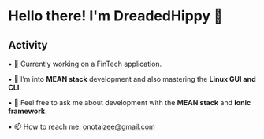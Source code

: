 # Hello there! I'm DreadedHippy 👋

## Activity
• 🔭 Currently working on a FinTech application.

• 🌱 I’m into **MEAN stack** development and also mastering the **Linux GUI and CLI**.

• 💬 Feel free to ask me about development with the **MEAN stack** and **Ionic framework**.

• 📫 How to reach me: [onotaizee@gmail.com](mailto:onotaizee@gmail.com "DreadedHippy's Email")



<!--
**DreadedHippy/DreadedHippy** is a ✨ _special_ ✨ repository because its `README.md` (this file) appears on your GitHub profile.

Here are some ideas to get you started:

- 🔭 I’m currently working on ...
- 🌱 I’m currently learning ...
- 👯 I’m looking to collaborate on ...
- 🤔 I’m looking for help with ...
- 💬 Ask me about ...
- 📫 How to reach me: ...
- 😄 Pronouns: ...
- ⚡ Fun fact: ...
-->
